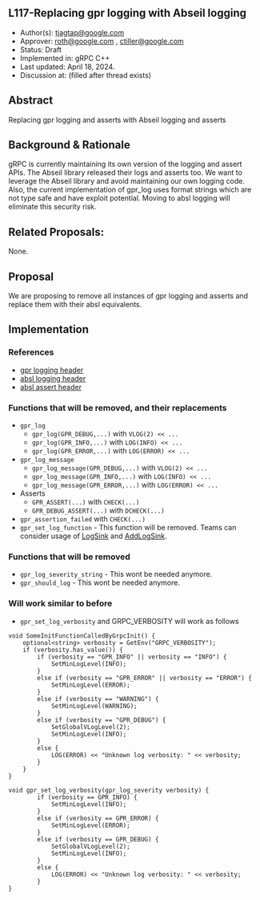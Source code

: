 L117-Replacing gpr logging with Abseil logging
----

* Author(s): tjagtap@google.com
* Approver: roth@google.com , ctiller@google.com
* Status: Draft 
* Implemented in: gRPC C++
* Last updated: April 18, 2024.
* Discussion at: (filled after thread exists)

## Abstract

Replacing gpr logging and asserts with Abseil logging and asserts

## Background & Rationale

gRPC is currently maintaining its own version of the logging and assert APIs. The Abseil library released their logs and asserts too. We want to leverage the Abseil library and avoid maintaining our own logging code. Also, the current implementation of gpr_log uses format strings which are not type safe and have exploit potential. Moving to absl logging will eliminate this security risk.

## Related Proposals:

None.

## Proposal

We are proposing to remove all instances of gpr logging and asserts and replace them with their absl equivalents.

## Implementation

### References
* [gpr logging header](https://github.com/grpc/grpc/blame/83a17ff4684dc1fb3493a151ac0b655b1c55e766/include/grpc/support/log.h)
* [absl logging header](https://github.com/abseil/abseil-cpp/blob/master/absl/log/log.h)
* [absl assert header](https://github.com/abseil/abseil-cpp/blob/master/absl/log/check.h)

### Functions that will be removed, and their replacements
* `gpr_log`
	* `gpr_log(GPR_DEBUG,...)` with `VLOG(2) << ...`
	* `gpr_log(GPR_INFO,...)` with `LOG(INFO) << ...`
	* `gpr_log(GPR_ERROR,...)` with `LOG(ERROR) << ...`
* `gpr_log_message`
	* `gpr_log_message(GPR_DEBUG,...)` with `VLOG(2) << ...`
	* `gpr_log_message(GPR_INFO,...)` with `LOG(INFO) << ...`
	* `gpr_log_message(GPR_ERROR,...)` with `LOG(ERROR) << ...`
* Asserts
	* `GPR_ASSERT(...)` with `CHECK(...)`
	* `GPR_DEBUG_ASSERT(...)` with `DCHECK(...)`
* `gpr_assertion_failed` with `CHECK(...)`
* `gpr_set_log_function` - This function will be removed. Teams can consider usage of [LogSink](https://github.com/abseil/abseil-cpp/blob/fa57bfc573453d57a38552eedcce894b0e2d9f5e/absl/log/log_sink.h) and [AddLogSink](https://github.com/abseil/abseil-cpp/blob/fa57bfc573453d57a38552eedcce894b0e2d9f5e/absl/log/log_sink_registry.h).

### Functions that will be removed 
* `gpr_log_severity_string` - This wont be needed anymore. 
* `gpr_should_log` - This wont be needed anymore. 

### Will work similar to before
* `gpr_set_log_verbosity` and GRPC_VERBOSITY will work as follows

```
void SomeInitFunctionCalledByGrpcInit() {
	optional<string> verbosity = GetEnv("GRPC_VERBOSITY");
	if (verbosity.has_value()) {
		if (verbosity == "GPR_INFO" || verbosity == "INFO") {
			SetMinLogLevel(INFO);
		}
		else if (verbosity == "GPR_ERROR" || verbosity == "ERROR") {
			SetMinLogLevel(ERROR);
		}
		else if (verbosity == "WARNING") {
			SetMinLogLevel(WARNING);
		}
		else if (verbosity == "GPR_DEBUG") {
			SetGlobalVLogLevel(2);
			SetMinLogLevel(INFO);
		}
		else {
			LOG(ERROR) << "Unknown log verbosity: " << verbosity;
		}
	}
}

void gpr_set_log_verbosity(gpr_log_severity verbosity) {
		if (verbosity == GPR_INFO) {
			SetMinLogLevel(INFO);
		}
		else if (verbosity == GPR_ERROR) {
			SetMinLogLevel(ERROR);
		}
		else if (verbosity == GPR_DEBUG) {
			SetGlobalVLogLevel(2);
			SetMinLogLevel(INFO);
		}
		else {
			LOG(ERROR) << "Unknown log verbosity: " << verbosity;
		}
}
```
